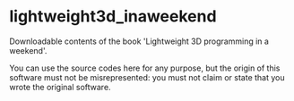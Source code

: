 # lightweight3d_inaweekend
Downloadable contents of the book 'Lightweight 3D programming in a weekend'.

You can use the source codes here for any purpose, but the origin of this software must not be misrepresented: you must not claim or state that you wrote the original software.
